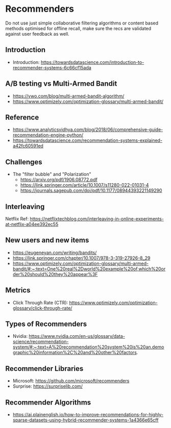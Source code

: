 # Recommenders

Do not use just simple collaborative filtering algorithms or content based methods optimised for offline recall, make sure the recs are validated against user feedback as well.

## Introduction
- Introduction: https://towardsdatascience.com/introduction-to-recommender-systems-6c66cf15ada

## A/B testing vs Multi-Armed Bandit
- https://vwo.com/blog/multi-armed-bandit-algorithm/
- https://www.optimizely.com/optimization-glossary/multi-armed-bandit/

## Reference
- https://www.analyticsvidhya.com/blog/2018/06/comprehensive-guide-recommendation-engine-python/
- https://towardsdatascience.com/recommendation-systems-explained-a42fc60591ed

## Challenges
- The "filter bubble" and "Polarization"
  - https://arxiv.org/pdf/1906.08772.pdf
  - https://link.springer.com/article/10.1007/s11280-022-01031-4
  - https://journals.sagepub.com/doi/pdf/10.1177/08944393221149290

## Interleaving
Netflix Ref: https://netflixtechblog.com/interleaving-in-online-experiments-at-netflix-a04ee392ec55

## New users and new items
- https://eugeneyan.com/writing/bandits/
- https://link.springer.com/chapter/10.1007/978-3-319-27926-8_29
- https://www.optimizely.com/optimization-glossary/multi-armed-bandit/#:~:text=One%20real%2Dworld%20example%20of,which%20order%20should%20they%20appear%3F

## Metrics
- Click Through Rate (CTR): https://www.optimizely.com/optimization-glossary/click-through-rate/

## Types of Recommenders
- Nvidia: https://www.nvidia.com/en-us/glossary/data-science/recommendation-system/#:~:text=A%20recommendation%20system%20is%20an,demographic%20information%2C%20and%20other%20factors.

## Recommender Libraries
- Microsoft: https://github.com/microsoft/recommenders
- Surprise: https://surpriselib.com/

## Recommender Algorithms
- https://ai.plainenglish.io/how-to-improve-recommendations-for-highly-sparse-datasets-using-hybrid-recommender-systems-1a4366e65cff
